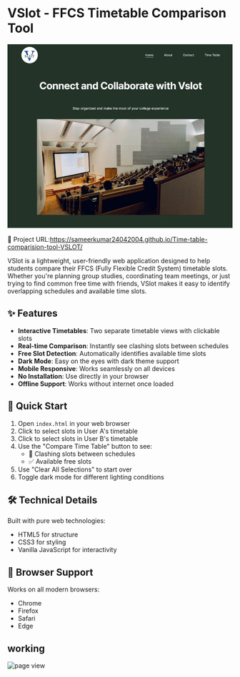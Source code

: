 # VSlot - FFCS Timetable Comparison Tool

![page view](https://github.com/SameerKumar24042004/Time-table-comparision-tool-VSLOT/blob/main/image/home.jpeg)

🔗 Project URL:https://sameerkumar24042004.github.io/Time-table-comparision-tool-VSLOT/

VSlot is a lightweight, user-friendly web application designed to help students compare their FFCS (Fully Flexible Credit System) timetable slots. Whether you're planning group studies, coordinating team meetings, or just trying to find common free time with friends, VSlot makes it easy to identify overlapping schedules and available time slots.

## ✨ Features

- **Interactive Timetables**: Two separate timetable views with clickable slots
- **Real-time Comparison**: Instantly see clashing slots between schedules
- **Free Slot Detection**: Automatically identifies available time slots
- **Dark Mode**: Easy on the eyes with dark theme support
- **Mobile Responsive**: Works seamlessly on all devices
- **No Installation**: Use directly in your browser
- **Offline Support**: Works without internet once loaded

## 🚀 Quick Start

1. Open `index.html` in your web browser
2. Click to select slots in User A's timetable
3. Click to select slots in User B's timetable
4. Use the "Compare Time Table" button to see:
   - 🚫 Clashing slots between schedules
   - ✅ Available free slots
5. Use "Clear All Selections" to start over
6. Toggle dark mode for different lighting conditions

## 🛠️ Technical Details

Built with pure web technologies:
- HTML5 for structure
- CSS3 for styling
- Vanilla JavaScript for interactivity

## 📱 Browser Support

Works on all modern browsers:
- Chrome
- Firefox
- Safari
- Edge

## working 
![page view](https://github.com/SameerKumar24042004/Time-table-comparision-tool-VSLOT/blob/main/image/Untitled%20design.gif)
